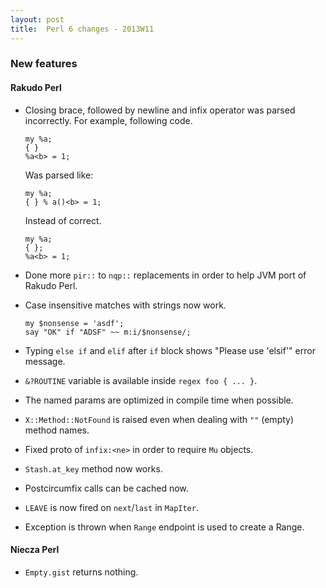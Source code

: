 ```yaml
---
layout: post
title:  Perl 6 changes - 2013W11
---
```

### New features
#### Rakudo Perl
* Closing brace, followed by newline and infix operator was
  parsed incorrectly. For example, following code.

      my %a;
      { }
      %a<b> = 1;

  Was parsed like:

      my %a;
      { } % a()<b> = 1;

  Instead of correct.

      my %a;
      { };
      %a<b> = 1;

* Done more `pir::` to `nqp::` replacements in order to help JVM
  port of Rakudo Perl.

* Case insensitive matches with strings now work.

      my $nonsense = 'asdf';
      say "OK" if "ADSF" ~~ m:i/$nonsense/;

* Typing `else if` and `elif` after `if` block shows "Please use
  'elsif'" error message.

* `&?ROUTINE` variable is available inside `regex foo { ... }`.

* The named params are optimized in compile time when possible.

* `X::Method::NotFound` is raised even when dealing with `""` (empty)
  method names.

* Fixed proto of `infix:<ne>` in order to require `Mu` objects.

* `Stash.at_key` method now works.

* Postcircumfix calls can be cached now.

* `LEAVE` is now fired on `next`/`last` in `MapIter`.

* Exception is thrown when `Range` endpoint is used to create a Range.

#### Niecza Perl
* `Empty.gist` returns nothing.
